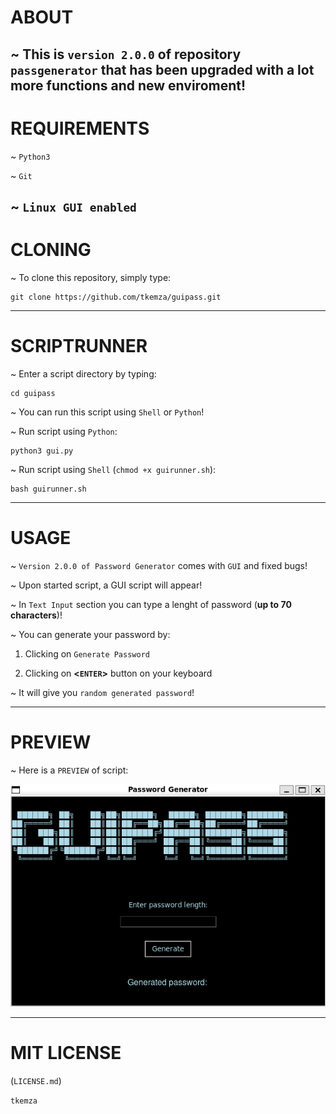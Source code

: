 # ABOUT

~ This is `version 2.0.0` of repository `passgenerator` that has been upgraded with a lot more functions and new enviroment!
------
# REQUIREMENTS

~ `Python3`

~ `Git`

~ `Linux GUI enabled`
------
# CLONING

~ To clone this repository, simply type:

    git clone https://github.com/tkemza/guipass.git
------
# SCRIPTRUNNER

~ Enter a script directory by typing:

    cd guipass

~ You can run this script using `Shell` or `Python`!

~ Run script using `Python`:

    python3 gui.py

~ Run script using `Shell` (`chmod +x guirunner.sh`):

    bash guirunner.sh

------
# USAGE 

~ `Version 2.0.0 of Password Generator` comes with `GUI` and fixed bugs!

~ Upon started script, a GUI script will appear!

~ In `Text Input` section you can type a lenght of password (**up to 70 characters**)!

~ You can generate your password by:

1. Clicking on `Generate Password`

2. Clicking on **<`ENTER`>** button on your keyboard

~ It will give you `random generated password`!

------
# PREVIEW

~ Here is a `PREVIEW` of script:

![gui](gui.png)

------
# MIT LICENSE

(`LICENSE.md`)

`tkemza`
